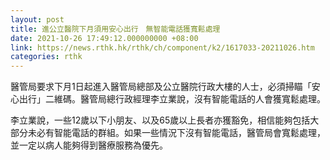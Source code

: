 ```yaml
---
layout: post
title: 進公立醫院下月須用安心出行　無智能電話獲寬鬆處理
date: 2021-10-26 17:49:12.000000000 +08:00
link: https://news.rthk.hk/rthk/ch/component/k2/1617033-20211026.htm
categories: rthk
---
```


醫管局要求下月1日起進入醫管局總部及公立醫院行政大樓的人士，必須掃瞄「安心出行」二維碼。醫管局總行政經理李立業說，沒有智能電話的人會獲寬鬆處理。

李立業說，一些12歲以下小朋友、以及65歲以上長者亦獲豁免，相信能夠包括大部分未必有智能電話的群組。如果一些情況下沒有智能電話，醫管局會寬鬆處理，並一定以病人能夠得到醫療服務為優先。

